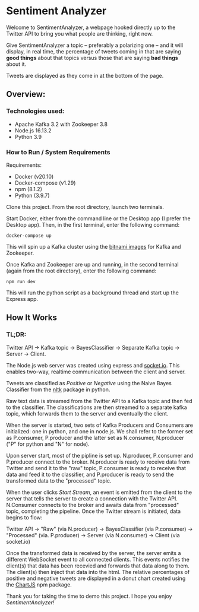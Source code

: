 # Sentiment Analyzer #

Welcome to SentimentAnalyzer, a webpage hooked directly up to the Twitter API to bring you what people are thinking, right now.

Give SentimentAnalyzer a topic – preferably a polarizing one – and it will display, in real time, the percentage of tweets coming in that are saying **good things** about that topics versus those that are saying **bad things** about it.

Tweets are displayed as they come in at the bottom of the page.


## Overview:

### Technologies used:

* Apache Kafka 3.2 with Zookeeper 3.8
* Node.js 16.13.2
* Python 3.9


### How to Run / System Requirements

Requirements:
* Docker (v20.10)
* Docker-compose (v1.29)
* npm (8.1.2)
* Python (3.9.7)

Clone this project. From the root directory, launch two terminals.

Start Docker, either from the command line or the Desktop app (I prefer the Desktop app). Then, in the first terminal, enter the following command:

    docker-compose up

This will spin up a Kafka cluster using the [bitnami images](https://bitnami.com/stack/kafka) for Kafka and Zookeeper.

Once Kafka and Zookeeper are up and running, in the second terminal (again from the root directory), enter the following command:

    npm run dev
    
This will run the python script as a background thread and start up the Express app.


## How It Works

### TL;DR:

Twitter API -> Kafka topic -> BayesClassifier -> Separate Kafka topic -> Server -> Client.

The Node.js web server was created using express and [socket.io](https://socket.io/docs/v4/). This enables two-way, realtime communication between the client and server.

Tweets are classified as *Positive* or *Negative* using the Naive Bayes Classifier from the [nltk](https://www.nltk.org/_modules/nltk/classify/naivebayes.html) package in python.

Raw text data is streamed from the Twitter API to a Kafka topic and then fed to the classifier. The classifications are then streamed to a separate kafka topic, which forwards them to the server and eventually the client.

When the server is started, two sets of Kafka Producers and Consumers are initialized: one in python, and one in node.js. We shall refer to the former set as P.consumer, P.producer and the latter set as N.consumer, N.producer ("P" for python and "N" for node).

Upon server start, most of the pipline is set up. N.producer, P.consumer and P.producer connect to the broker. N.producer is ready to receive data from Twitter and send it to the "raw" topic, P.consumer is ready to receive that data and feed it to the classifier, and P.producer is ready to send the transformed data to the "processed" topic.

When the user clicks *Start Stream*, an event is emitted from the client to the server that tells the server to create a connection with the Twitter API. N.Consumer connects to the broker and awaits data from "processed" topic, completing the pipeline. Once the Twitter stream is initiated, data begins to flow:

Twitter API -> "Raw" (via N.producer) -> BayesClassifier (via P.consumer) -> "Processed" (via. P.producer) -> Server (via N.consumer) -> Client (via socket.io)

Once the transformed data is received by the server, the server emits a different WebSocket event to all connected clients. This events notifies the client(s) that data has been recevied and forwards that data along to them. The client(s) then inject that data into the html. The relative percentages of positive and negative tweets are displayed in a donut chart created using the [ChartJS](https://www.chartjs.org/docs/latest/charts/doughnut.html) npm package.

Thank you for taking the time to demo this project. I hope you enjoy *SentimentAnalyzer!*
